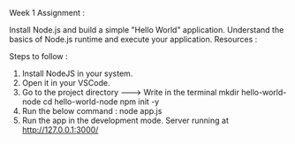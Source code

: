 Week 1 Assignment :

Install Node.js and build a simple "Hello World" application. Understand the basics of Node.js runtime and execute your application.
Resources :

Steps to follow : 

1. Install NodeJS in your system.
2. Open it in your VSCode.
3. Go to the project directory
   ---> Write in the terminal
   mkdir hello-world-node
   cd hello-world-node
   npm init -y
4. Run the below command :
   node app.js
5. Run the app in the development mode.
   Server running at http://127.0.0.1:3000/
   
